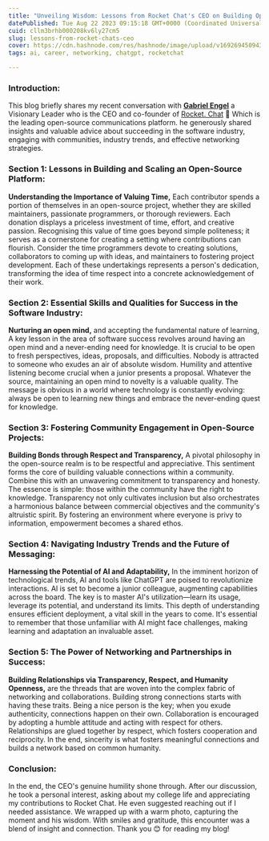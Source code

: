 ```yaml
---
title: "Unveiling Wisdom: Lessons from Rocket Chat's CEO on Building Open Source, Skills for Success, and the Future of Messaging"
datePublished: Tue Aug 22 2023 09:15:18 GMT+0000 (Coordinated Universal Time)
cuid: cllm3brhb000208kv6ly27cm5
slug: lessons-from-rocket-chats-ceo
cover: https://cdn.hashnode.com/res/hashnode/image/upload/v1692694509438/40ad4bdb-6f56-4886-ad62-38170d2dcbb0.png
tags: ai, career, networking, chatgpt, rocketchat

---
```


### Introduction:

This blog briefly shares my recent conversation with [**Gabriel Engel**](https://twitter.com/gabriel_engel) a Visionary Leader who is the CEO and co-founder of [Rocket. Chat](https://www.rocket.chat/) 🚀 Which is the leading open-source communications platform. he generously shared insights and valuable advice about succeeding in the software industry, engaging with communities, industry trends, and effective networking strategies.

### Section 1: Lessons in Building and Scaling an Open-Source Platform:

**Understanding the Importance of Valuing Time,** Each contributor spends a portion of themselves in an open-source project, whether they are skilled maintainers, passionate programmers, or thorough reviewers. Each donation displays a priceless investment of time, effort, and creative passion. Recognising this value of time goes beyond simple politeness; it serves as a cornerstone for creating a setting where contributions can flourish. Consider the time programmers devote to creating solutions, collaborators to coming up with ideas, and maintainers to fostering project development. Each of these undertakings represents a person's dedication, transforming the idea of time respect into a concrete acknowledgement of their work.

### Section 2: Essential Skills and Qualities for Success in the Software Industry:

**Nurturing an open mind,** and accepting the fundamental nature of learning, A key lesson in the area of software success revolves around having an open mind and a never-ending need for knowledge. It is crucial to be open to fresh perspectives, ideas, proposals, and difficulties. Nobody is attracted to someone who exudes an air of absolute wisdom. Humility and attentive listening become crucial when a junior presents a proposal. Whatever the source, maintaining an open mind to novelty is a valuable quality. The message is obvious in a world where technology is constantly evolving: always be open to learning new things and embrace the never-ending quest for knowledge.

### Section 3: Fostering Community Engagement in Open-Source Projects:

**Building Bonds through Respect and Transparency,** A pivotal philosophy in the open-source realm is to be respectful and appreciative. This sentiment forms the core of building valuable connections within a community. Combine this with an unwavering commitment to transparency and honesty. The essence is simple: those within the community have the right to knowledge. Transparency not only cultivates inclusion but also orchestrates a harmonious balance between commercial objectives and the community's altruistic spirit. By fostering an environment where everyone is privy to information, empowerment becomes a shared ethos.

### Section 4: Navigating Industry Trends and the Future of Messaging:

**Harnessing the Potential of AI and Adaptability,** In the imminent horizon of technological trends, AI and tools like ChatGPT are poised to revolutionize interactions. AI is set to become a junior colleague, augmenting capabilities across the board. The key is to master AI's utilization—learn its usage, leverage its potential, and understand its limits. This depth of understanding ensures efficient deployment, a vital skill in the years to come. It's essential to remember that those unfamiliar with AI might face challenges, making learning and adaptation an invaluable asset.

### Section 5: The Power of Networking and Partnerships in Success:

**Building Relationships via Transparency, Respect, and Humanity Openness,** are the threads that are woven into the complex fabric of networking and collaborations. Building strong connections starts with having these traits. Being a nice person is the key; when you exude authenticity, connections happen on their own. Collaboration is encouraged by adopting a humble attitude and acting with respect for others. Relationships are glued together by respect, which fosters cooperation and reciprocity. In the end, sincerity is what fosters meaningful connections and builds a network based on common humanity.

### Conclusion:

In the end, the CEO's genuine humility shone through. After our discussion, he took a personal interest, asking about my college life and appreciating my contributions to Rocket Chat. He even suggested reaching out if I needed assistance. We wrapped up with a warm photo, capturing the moment and his wisdom. With smiles and gratitude, this encounter was a blend of insight and connection. Thank you 😊 for reading my blog!
